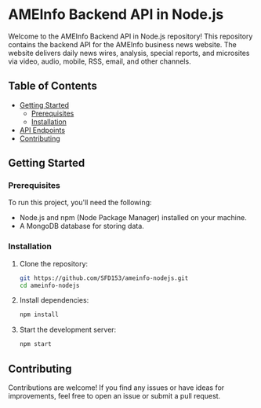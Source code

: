 # AMEInfo Backend API in Node.js

Welcome to the AMEInfo Backend API in Node.js repository! This repository contains the backend API for the AMEInfo business news website. The website delivers daily news wires, analysis, special reports, and microsites via video, audio, mobile, RSS, email, and other channels.

## Table of Contents

- [Getting Started](#getting-started)
  - [Prerequisites](#prerequisites)
  - [Installation](#installation)
- [API Endpoints](#api-endpoints)
- [Contributing](#contributing)

## Getting Started

### Prerequisites

To run this project, you'll need the following:

- Node.js and npm (Node Package Manager) installed on your machine.
- A MongoDB database for storing data.

### Installation

1. Clone the repository:

   ```sh
   git https://github.com/SFD153/ameinfo-nodejs.git
   cd ameinfo-nodejs

2. Install dependencies:

    ```sh
    npm install

3. Start the development server:

    ```sh
    npm start

## Contributing
Contributions are welcome! If you find any issues or have ideas for improvements, feel free to open an issue or submit a pull request.
